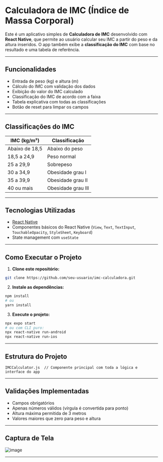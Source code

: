 #  Calculadora de IMC (Índice de Massa Corporal)

Este é um aplicativo simples de **Calculadora de IMC** desenvolvido com **React Native**, que permite ao usuário calcular seu IMC a partir do peso e da altura inseridos. O app também exibe a **classificação do IMC** com base no resultado e uma tabela de referência.

---

##  Funcionalidades

* Entrada de peso (kg) e altura (m)
* Cálculo do IMC com validação dos dados
* Exibição do valor do IMC calculado
* Classificação do IMC de acordo com a faixa
* Tabela explicativa com todas as classificações
* Botão de reset para limpar os campos

---

##  Classificações do IMC

| IMC (kg/m²)    | Classificação      |
| -------------- | ------------------ |
| Abaixo de 18,5 | Abaixo do peso     |
| 18,5 a 24,9    | Peso normal        |
| 25 a 29,9      | Sobrepeso          |
| 30 a 34,9      | Obesidade grau I   |
| 35 a 39,9      | Obesidade grau II  |
| 40 ou mais     | Obesidade grau III |

---

##  Tecnologias Utilizadas

* [React Native](https://reactnative.dev/)
* Componentes básicos do React Native (`View`, `Text`, `TextInput`, `TouchableOpacity`, `StyleSheet`, `Keyboard`)
* State management com `useState`

---

##  Como Executar o Projeto

1. **Clone este repositório:**

```bash
git clone https://github.com/seu-usuario/imc-calculadora.git
```

2. **Instale as dependências:**

```bash
npm install
# ou
yarn install
```

3. **Execute o projeto:**

```bash
npx expo start
# ou com CLI puro:
npx react-native run-android
npx react-native run-ios
```

---

##  Estrutura do Projeto

```
IMCCalculator.js  // Componente principal com toda a lógica e interface do app
```

---

##  Validações Implementadas

* Campos obrigatórios
* Apenas números válidos (vírgula é convertida para ponto)
* Altura máxima permitida de 3 metros
* Valores maiores que zero para peso e altura

---

##  Captura de Tela
![image](https://github.com/user-attachments/assets/2325591e-8b56-4a7c-ae18-15be378c9e27) 

 


---
